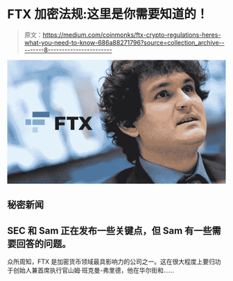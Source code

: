 # FTX 加密法规:这里是你需要知道的！

> 原文：<https://medium.com/coinmonks/ftx-crypto-regulations-heres-what-you-need-to-know-686a88271796?source=collection_archive---------8----------------------->

![](img/20f002f8c7301b16e866388c27eb3d20.png)

## 秘密新闻

## SEC 和 Sam 正在发布一些关键点，但 Sam 有一些需要回答的问题。

众所周知，FTX 是加密货币领域最具影响力的公司之一。这在很大程度上要归功于创始人兼首席执行官山姆·班克曼-弗里德，他在华尔街和……